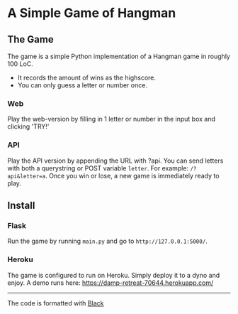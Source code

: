 # A Simple Game of Hangman
## The Game
The game is a simple Python implementation of a Hangman game in roughly 100 LoC. 
* It records the amount of wins as the highscore.
* You can only guess a letter or number once.

### Web
Play the web-version by filling in 1 letter or number in the input box and clicking 'TRY!'

### API
Play the API version by appending the URL with ?api. You can send letters with both a querystring or POST variable `letter`. For example: `/?api&letter=a`. Once you win or lose, a new game is immediately ready to play.

## Install
### Flask 
Run the game by running `main.py` and go to `http://127.0.0.1:5000/`.
### Heroku
The game is configured to run on Heroku. Simply deploy it to a dyno and enjoy. A demo runs here: https://damp-retreat-70644.herokuapp.com/

---

The code is formatted with [Black](https://github.com/ambv/black)

